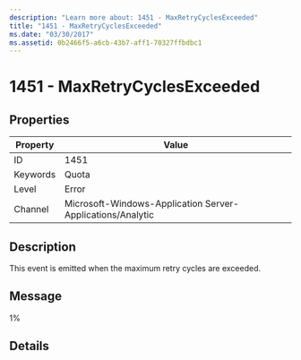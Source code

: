 ```yaml
---
description: "Learn more about: 1451 - MaxRetryCyclesExceeded"
title: "1451 - MaxRetryCyclesExceeded"
ms.date: "03/30/2017"
ms.assetid: 0b2466f5-a6cb-43b7-aff1-70327ffbdbc1
---
```

# 1451 - MaxRetryCyclesExceeded

## Properties

| Property | Value |
| - | - |
|ID|1451|  
|Keywords|Quota|  
|Level|Error|  
|Channel|Microsoft-Windows-Application Server-Applications/Analytic|  
  
## Description  

 This event is emitted when the maximum retry cycles are exceeded.  
  
## Message  

 1%  
  
## Details
